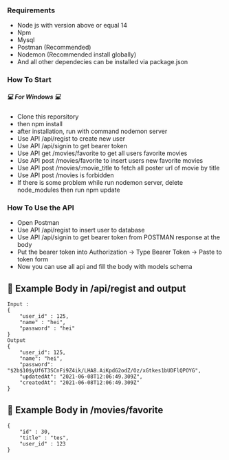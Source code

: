 ### Requirements
<ul>
<li>Node js with version above or equal 14</li> 
<li>Npm</li> 
<li>Mysql</li> 
<li>Postman (Recommended)</li> 
<li>Nodemon (Recommended install globally)</li> 
<li>And all other dependecies can be installed via package.json</li>
</ul>


### How To Start
##### 💻 For Windows 💻
<ul>
<li>Clone this reporsitory
<li>then npm install</li>
<li>after installation, run with command nodemon server</li>
<li>Use API /api/regist to create new user</li>
<li>Use API /api/signin to get bearer token</li>
<li>Use API get /movies/favorite to get all users favorite movies</li>
<li>Use API post /movies/favorite to insert users new favorite movies</li>
<li>Use API post /movies/:movie_title to fetch all poster url of movie by title</li>
<li>Use API post /movies is forbidden </li>
<li>If there is some problem while run nodemon server, delete node_modules then run npm update</li>
</ul>

### How To Use the API
<ul>
<li>Open Postman</li>
<li>Use API /api/regist to insert user to database</li>
<li>Use API /api/signin to get bearer token from POSTMAN response at the body</li>
<li>Put the bearer token into Authorization -> Type Bearer Token -> Paste to token form</li>
<li>Now you can use all api and fill the body with models schema</li>
</ul>

## 💢 Example Body in /api/regist and output 

```shell
Input : 
{
    "user_id" : 125,
    "name" : "hei",
    "password" : "hei"
}
Output 
{
    "user_id": 125,
    "name": "hei",
    "password": "$2b$10$yUf6T3SCnFi9Z4ik/LHA8.AiKpdG2odZ/Oz/xGtkes1bUDFlQPOYG",
    "updatedAt": "2021-06-08T12:06:49.309Z",
    "createdAt": "2021-06-08T12:06:49.309Z"
}
```

## 💢 Example Body in /movies/favorite

```shell
{
    "id" : 30,
    "title" : "tes",
    "user_id" : 123
}
```